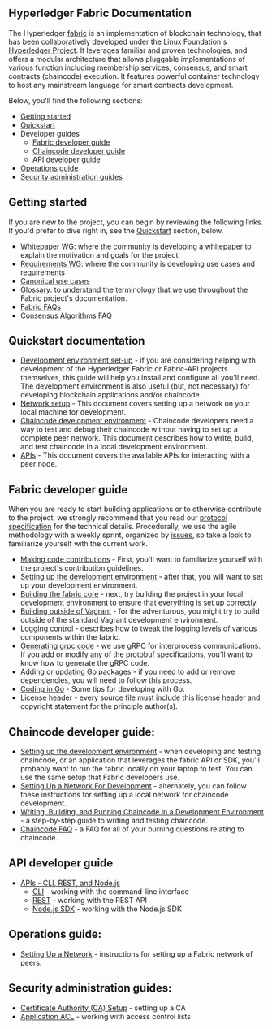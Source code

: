 ## Hyperledger Fabric Documentation
The Hyperledger [fabric](https://github.com/hyperledger/fabric) is an implementation of blockchain technology, that has been collaboratively developed under the Linux Foundation's [Hyperledger Project](http://hyperledger.org). It leverages familiar and proven technologies, and offers a modular architecture that allows pluggable implementations of various function including membership services, consensus, and smart contracts (chaincode) execution. It features powerful container technology to host any mainstream language for smart contracts development.

Below, you'll find the following sections:
- [Getting started](#getting-started)
- [Quickstart](#quickstart-documentation)
- Developer guides
  - [Fabric developer guide](#fabric-developer-guide)
  - [Chaincode developer guide](#chaincode-developer-guide)
  - [API developer guide](#api-developer-guide)
- [Operations guide](#operations-guide)
- [Security administration guides](#security-administration-guides)

## Getting started

If you are new to the project, you can begin by reviewing the following links. If you'd prefer to dive right in, see the [Quickstart](#quickstart-documentation) section, below.
- [Whitepaper WG](https://github.com/hyperledger/hyperledger/wiki/Whitepaper-WG): where the community is developing a whitepaper to explain the motivation and goals for the project
- [Requirements WG](https://github.com/hyperledger/hyperledger/wiki/Requirements-WG): where the community is developing use cases and requirements
- [Canonical use cases](biz/usecases.md)
- [Glossary](glossary.md): to understand the terminology that we use throughout the Fabric project's documentation.
- [Fabric FAQs](FAQ)
- [Consensus Algorithms FAQ](FAQ/consensus_FAQ.md)

## Quickstart documentation

- [Development environment set-up](dev-setup/devenv.md) - if you are considering helping with development of the Hyperledger Fabric or Fabric-API projects themselves, this guide will help you install and configure all you'll need. The development environment is also useful (but, not necessary) for developing blockchain applications and/or chaincode.
- [Network setup](dev-setup/devnet-setup.md) - This document covers setting up a network on your local machine for development.
- [Chaincode development environment](API/SandboxSetup.md) - Chaincode developers need a way to test and debug their chaincode without having to set up a complete peer network. This document describes how to write, build, and test chaincode in a local development environment.
- [APIs](API/CoreAPI.md) - This document covers the available APIs for interacting with a peer node.


## Fabric developer guide

When you are ready to start building applications or to otherwise contribute to the project, we strongly recommend that you read our [protocol specification](protocol-spec.md) for the technical details. Procedurally, we use the agile methodology with a weekly sprint, organized by [issues](https://github.com/hyperledger/fabric/issues), so take a look to familiarize yourself with the current work.

- [Making code contributions](../CONTRIBUTING.md) - First, you'll want to familiarize yourself with the project's contribution guidelines.
- [Setting up the development environment](dev-setup/devenv.md) - after that, you will want to set up your development environment.
- [Building the fabric core](dev-setup/install.md#building-the-fabric-core-) - next, try building the project in your local development environment to ensure that everything is set up correctly.
- [Building outside of Vagrant](dev-setup/install.md#building-outside-of-vagrant-) - for the adventurous, you might try to build outside of the standard Vagrant development environment.
- [Logging control](dev-setup/logging-control.md) - describes how to tweak the logging levels of various components within the fabric.
- [Generating grpc code](dev-setup/install.md#generating-grpc-code-) - we use gRPC for interprocess communications. If you add or modify any of the protobuf specifications, you'll want to know how to generate the gRPC code.
- [Adding or updating Go packages](dev-setup/install.md#adding-or-updating-go-packages-) - if you need to add or remove dependencies, you will need to follow this process.
- [Coding in Go](dev-setup/install.md#coding-golang-) - Some tips for developing with Go.
- [License header](dev-setup/headers.txt) - every source file must include this license header and copyright statement for the principle author(s).

## Chaincode developer guide:

- [Setting up the development environment](dev-setup/devenv.md) - when developing and testing chaincode, or an application that leverages the fabric API or SDK, you'll probably want to run the fabric locally on your laptop to test. You can use the same setup that Fabric developers use.
- [Setting Up a Network For Development](dev-setup/devnet-setup.md) - alternately, you can follow these instructions for setting up a local network for chaincode development.
- [Writing, Building, and Running Chaincode in a Development Environment](API/SandboxSetup.md) - a step-by-step guide to writing and testing chaincode.
- [Chaincode FAQ](FAQ/chaincode_FAQ.md) - a FAQ for all of your burning questions relating to chaincode.

## API developer guide

- [APIs - CLI, REST, and Node.js](API/CoreAPI.md)
     - [CLI](API/CoreAPI.md#cli) - working with the command-line interface
     - [REST](API/CoreAPI.md#rest-api) - working with the REST API
     - [Node.js SDK](../sdk/node/README.md) - working with the Node.js SDK

## Operations guide:

- [Setting Up a Network](dev-setup/devnet-setup.md) - instructions for setting up a Fabric network of peers.

## Security administration guides:

- [Certificate Authority (CA) Setup](dev-setup/ca-setup.md) - setting up a CA
- [Application ACL](tech/application-ACL.md) - working with access control lists
